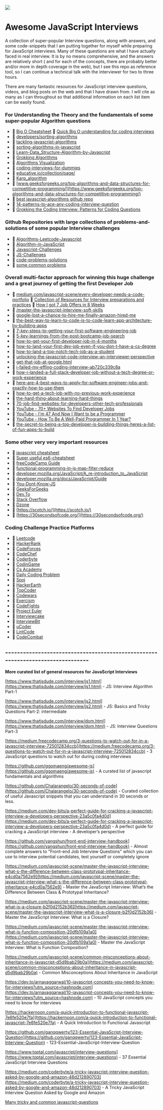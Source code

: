 <img src="character-animated-2.gif">

# Awesome JavaScript Interviews

A collection of super-popular Interview questions, along with answers, and some code-snippets that I am putting together for myself while preparing for JavaScript interviews. Many of these questions are what I have actually faced in real interview. It is by no means comprehensive, and the answers are relatively short ( and for each of the concepts, there are probably better and/or more in depth coverage in the web), but I see this repo as reference tool, so I can continue a technical talk with the interviewer for two to three hours.

There are many fantastic resources for JavaScript interview questions, videos, and blog posts on the web and that I have drawn from. I will cite as many as I can throughout so that additional information on each list item can be easily found.

### For Understanding the Theory and the fundamentals of some super-popular Algorithm questions

-   :link: [Big O Cheatsheet](http://bigocheatsheet.com/)
    :link: [Quick Big O understanding for coding interviews](https://medium.com/@jayshah_84248/big-o-for-coding-interviews-e6ca8897f926)
-   :link: [developers/sorting-algorithms](https://www.toptal.com/developers/sorting-algorithms)
-   :link: [tackling-javascript-algorithms](https://medium.com/@yanganif/tackling-javascript-algorithms-66f1ac9770dc)
-   :link: [sorting-algorithms-in-javascript](https://github.com/benoitvallon/computer-science-in-javascript/tree/master/sorting-algorithms-in-javascript)
-   :link: [Learn-Data_Structure-Algorithm-by-Javascript](https://github.com/Algorithm-archive/Learn-Data_Structure-Algorithm-by-Javascript)
-   :book: [Grokking Algorithms](https://www.goodreads.com/book/show/22847284-grokking-algorithms-an-illustrated-guide-for-programmers-and-other-curio)
-   :link: [Algorithms Visualization](https://www.cs.usfca.edu/~galles/visualization/Algorithms.html)
-   :link: [coding-interviews-for-dummies](https://medium.freecodecamp.org/coding-interviews-for-dummies-5e048933b82b)
-   :link: [educative.io/collection/page/](https://www.educative.io/collection/page/5642554087309312/5679846214598656/240002)
-   :link: [Karp_algorithm](https://www.wikiwand.com/en/Rabin%E2%80%93Karp_algorithm)
-   :link: [www.geeksforgeeks.org/top-algorithms-and-data-structures-for-competitive-programming/](https://www.geeksforgeeks.org/top-algorithms-and-data-structures-for-competitive-programming/)
-   :link: [best javascript-algorithms github repo](https://github.com/trekhleb/javascript-algorithms)
-   :link: [14-patterns-to-ace-any-coding-interview-question](https://hackernoon.com/14-patterns-to-ace-any-coding-interview-question-c5bb3357f6ed)
-   :link: [Grokking the Coding Interview: Patterns for Coding Questions](https://www.educative.io/collection/5668639101419520/5671464854355968)

### Github Repositories with large collections of problems-and-solutions of some popular Interview challenges

-   :link: [Algorithms-Leetcode-Javascript](https://github.com/ignacio-chiazzo/Algorithms-Leetcode-Javascript)
-   :link: [Algorithm-in-JavaScript](https://github.com/rohan-paul/Algorithm-in-JavaScript)
-   :link: [Javascript-Challenges](https://github.com/rohan-paul/Javascript-Challenges)
-   :link: [JS-Challenges](https://github.com/rohan-paul/The-Hacking-School-Full-Stack-Bootcamp-Projects/tree/master/JS-Challenges)
-   :link: [code-problems-solutions](https://github.com/mkshen/code-problems-solutions)
-   :link: [some common problems](https://gist.github.com/Smakar20?page=1)

### Overall multi-factor approach for winning this huge challenge and a great journey of getting the first Developer Job

-   :link: [medium.com/javascript-scene/every-developer-needs-a-code-portfolio](https://medium.com/javascript-scene/every-developer-needs-a-code-portfolio-cc79c3d92110)
    :link: [Collection of Resources for Interview preparations and practices](https://medium.com/@jayshah_84248/how-to-do-well-in-a-coding-interview-2bcd67e93cb5)
    :link: [How I got 7 Job Offers in 8 Weeks ](https://blog.usejournal.com/how-i-got-7-job-offers-in-8-weeks-part-1-please-interview-me-21e6f4ded106)
-   :link: [/master-the-javascript-interview-soft-skills](https://medium.com/javascript-scene/master-the-javascript-interview-soft-skills-a8a5fb02c466)
-   :link: [google-lost-a-chance-to-hire-me-finally-amazon-hired-me](https://medium.com/@jayshah_84248/google-lost-a-chance-to-hire-me-finally-amazon-hired-me-e35076c73fe2)
-   :link: [the-best-way-to-learn-to-code-is-to-code-learn-app-architecture-by-building-apps](https://medium.com/javascript-scene/the-best-way-to-learn-to-code-is-to-code-learn-app-architecture-by-building-apps-7ec029db6e00)
-   :link: [7-key-steps-to-getting-your-first-software-engineering-job](https://medium.freecodecamp.org/7-key-steps-to-getting-your-first-software-engineering-job-6ef80543cad9)
-   :link: [5-key-learnings-from-the-post-bootcamp-job-search](https://medium.freecodecamp.org/5-key-learnings-from-the-post-bootcamp-job-search-9a07468d2331)
-   :link: [how-to-get-your-first-developer-job-in-4-months](https://medium.freecodecamp.org/https-medium-com-samwcoding-how-to-get-your-first-developer-job-in-4-months-ec86da6e5d9a)
-   :link: [how-to-land-your-first-dev-job-even-if-you-don-t-have-a-cs-degree](https://medium.com/swlh/how-to-land-your-first-dev-job-even-if-you-don-t-have-a-cs-degree-e83d08db4615)
-   :link: [how-to-land-a-top-notch-tech-job-as-a-student](https://medium.freecodecamp.org/how-to-land-a-top-notch-tech-job-as-a-student-5c97fec82f3d)
-   :link: [unlocking-the-javascript-code-interview-an-interviewer-perspective](https://medium.com/appsflyer/unlocking-the-javascript-code-interview-an-interviewer-perspective-f4fe06246b29)
-   :link: [get-that-job-at-google.html](https://steve-yegge.blogspot.com/2008/03/get-that-job-at-google.html)
-   :link: [i-failed-my-effing-coding-interview-ab720c339c8a](https://blog.usejournal.com/i-failed-my-effing-coding-interview)
-   :link: [how-i-landed-a-full-stack-developer-job-without-a-tech-degree-or-work-experience](https://medium.freecodecamp.org/how-i-landed-a-full-stack-developer-job-without-a-tech-degree-or-work-experience-6add97be2051)
-   :link: [here-are-4-best-ways-to-apply-for-software-engineer-jobs-and-exactly-how-to-use-them](https://medium.freecodecamp.org/here-are-4-best-ways-to-apply-for-software-engineer-jobs-and-exactly-how-to-use-them-a644a88b2241)
-   :link: [how-to-get-a-tech-job-with-no-previous-work-experience](https://medium.freecodecamp.org/how-to-get-a-tech-job-with-no-previous-work-experience-6d3d7d25e1)
-   :link: [the-hard-thing-about-learning-hard-things](https://medium.freecodecamp.org/the-hard-thing-about-learning-hard-things-168e655ac7f2)
-   :link: [70-job-find-websites-for-developers-other-tech-professionals](https://medium.com/@traversymedia/70-job-find-websites-for-developers-other-tech-professionals-34cdb45518be)
-   :link: [YouTube - 70+ Websites To Find Developer Jobs](https://www.youtube.com/watch?v=xKOPqWWmxEQ)
-   :link: [YouTube - I'm 47 And Now I Want to be a Programmer](https://www.youtube.com/watch?v=EJDZ2L95Sjo)
-   :link: [YouTube - How To Be A Well-Paid Programmer In 1 Year?](https://www.youtube.com/watch?v=V71Cv7mjgfI)
-   :link: [the-secret-to-being-a-top-developer-is-building-things-heres-a-list-of-fun-apps-to-build](https://medium.freecodecamp.org/the-secret-to-being-a-top-developer-is-building-things-heres-a-list-of-fun-apps-to-build-aac61ac0736c)

### Some other very very important resources

-   :link: [javascript cheatsheet](http://overapi.com/javascript)
-   :link: [Super useful es6-cheatsheet](https://github.com/DrkSephy/es6-cheatsheet)
-   :link: [freeCodeCamp Guide](https://guide.freecodecamp.org/)
-   :link: [functional-programming-in-js-map-filter-reduce](https://hackernoon.com/functional-programming-in-js-map-filter-reduce-pt-5-308a205fdd5f)
-   :link: [developer.mozilla.org/JavaScript/A_re-introduction_to_JavaScript](https://developer.mozilla.org/en-US/docs/Web/JavaScript/A_re-introduction_to_JavaScript)
-   :link: [developer.mozilla.org/docs/JavaScript/Guide](https://developer.mozilla.org/en-US/docs/Web/JavaScript/Guide)
-   :book: [You-Dont-Know-JS](https://github.com/getify/You-Dont-Know-JS)
-   :link: [GeeksForGeeks](https://www.geeksforgeeks.org/)
-   :link: [Dev.To](https://dev.to/)
-   :link: [Stack Overflow](https://stackoverflow.com/)
-   :link: [Dzone](https://dzone.com/)
-   :link: [https://scotch.io/](https://scotch.io/)
-   :link: [https://30secondsofcode.org/](https://30secondsofcode.org/)

### Coding Challenge Practice Platforms

-   :link: [Leetcode](https://leetcode.com/)
-   :link: [HackerRank](https://www.hackerrank.com/)
-   :link: [CodeForces](http://codeforces.com/)
-   :link: [CodeChef](https://www.codechef.com)
-   :link: [Coderbyte](https://coderbyte.com/)
-   :link: [CodinGame](https://www.codingame.com/)
-   :link: [Cs Academy](https://csacademy.com/)
-   :link: [Daily Coding Problem](https://www.dailycodingproblem.com/)
-   :link: [Spoj](https://spoj.com/)
-   :link: [HackerEarth](https://hackerearth.com/)
-   :link: [TopCoder](https://www.topcoder.com/)
-   :link: [Codewars](https://codewars.com/)
-   :link: [Exercism](http://www.exercism.io/)
-   :link: [CodeFights](https://codefights.com/)
-   :link: [Project Euler](https://projecteuler.net/)
-   :link: [Interviewcake](https://www.interviewcake.com/)
-   :link: [InterviewBit](https://www.interviewbit.com/)
-   :link: [uCoder](ucoder.com.br)
-   :link: [LintCode](https://www.lintcode.com/)
-   :link: [CodeCombat](https://codecombat.com/)

## -------------------------------------------------------------------------------

**More curated list of general resources for JavaScript Interviews**

[https://www.thatjsdude.com/interview/js1.html](https://www.thatjsdude.com/interview/js1.html) - JS: Interview Algorithm Part-1

[https://www.thatjsdude.com/interview/js2.html](https://www.thatjsdude.com/interview/js2.html) - JS: Basics and Tricky Questions Part-2: intermediate

[https://www.thatjsdude.com/interview/dom.html](https://www.thatjsdude.com/interview/dom.html) - JS: Interview Questions Part-3

[https://medium.freecodecamp.org/3-questions-to-watch-out-for-in-a-javascript-interview-725012834ccb](https://medium.freecodecamp.org/3-questions-to-watch-out-for-in-a-javascript-interview-725012834ccb) - 3 JavaScript questions to watch out for during coding interviews

[https://github.com/ggomaeng/awesome-js](https://github.com/ggomaeng/awesome-js) - A curated list of javascript fundamentals and algorithms

[https://github.com/Chalarangelo/30-seconds-of-code](https://github.com/Chalarangelo/30-seconds-of-code) - Curated collection of useful Javascript snippets that you can understand in 30 seconds or less.

[https://medium.com/dev-bits/a-perfect-guide-for-cracking-a-javascript-interview-a-developers-perspective-23a5c0fa4d0d](https://medium.com/dev-bits/a-perfect-guide-for-cracking-a-javascript-interview-a-developers-perspective-23a5c0fa4d0d) - A perfect guide for cracking a JavaScript interview - A developer’s perspective

[https://github.com/yangshun/front-end-interview-handbook](https://github.com/yangshun/front-end-interview-handbook) - Almost complete answers to "Front-end Job Interview Questions" which you can use to interview potential candidates, test yourself or completely ignore

[https://medium.com/javascript-scene/master-the-javascript-interview-what-s-the-difference-between-class-prototypal-inheritance-e4cd0a7562e9](https://medium.com/javascript-scene/master-the-javascript-interview-what-s-the-difference-between-class-prototypal-inheritance-e4cd0a7562e9) - Master the JavaScript Interview: What’s the Difference Between Class & Prototypal Inheritance?

[https://medium.com/javascript-scene/master-the-javascript-interview-what-is-a-closure-b2f0d2152b36](https://medium.com/javascript-scene/master-the-javascript-interview-what-is-a-closure-b2f0d2152b36) - Master the JavaScript Interview: What is a Closure?

[https://medium.com/javascript-scene/master-the-javascript-interview-what-is-function-composition-20dfb109a1a0](https://medium.com/javascript-scene/master-the-javascript-interview-what-is-function-composition-20dfb109a1a0) - Master the JavaScript Interview: What is Function Composition?

[https://medium.com/javascript-scene/common-misconceptions-about-inheritance-in-javascript-d5d9bab29b0a](https://medium.com/javascript-scene/common-misconceptions-about-inheritance-in-javascript-d5d9bab29b0a) - Common Misconceptions About Inheritance in JavaScript

[https://dev.to/arnavaggarwal/10-javascript-concepts-you-need-to-know-for-interviews?utm_source=hashnode.com](https://dev.to/arnavaggarwal/10-javascript-concepts-you-need-to-know-for-interviews?utm_source=hashnode.com) - 10 JavaScript concepts you need to know for interviews

[https://hackernoon.com/a-quick-introduction-to-functional-javascript-7e6fe520e7fa](https://hackernoon.com/a-quick-introduction-to-functional-javascript-7e6fe520e7fa) - A Quick Introduction to Functional Javascript

[https://github.com/ganqqwerty/123-Essential-JavaScript-Interview-Question](https://github.com/ganqqwerty/123-Essential-JavaScript-Interview-Question) - 123-Essential-JavaScript-Interview-Question

[https://www.toptal.com/javascript/interview-questions](https://www.toptal.com/javascript/interview-questions) - 37 Essential JavaScript Interview Questions

[https://medium.com/coderbyte/a-tricky-javascript-interview-question-asked-by-google-and-amazon-48d212890703](https://medium.com/coderbyte/a-tricky-javascript-interview-question-asked-by-google-and-amazon-48d212890703) - A Tricky JavaScript Interview Question Asked by Google and Amazon

[Many tricky and common javascript-questions](https://github.com/lydiahallie/javascript-questions)
